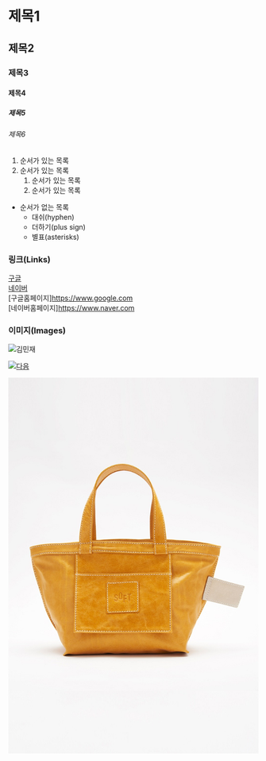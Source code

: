 # 제목1

## 제목2

### 제목3

#### 제목4

##### 제목5

###### 제목6

1. 순서가 있는 목록
2. 순서가 있는 목록
   1. 순서가 있는 목록
   2. 순서가 있는 목록

- 순서가 없는 목록
  - 대쉬(hyphen)
  * 더하기(plus sign)
  - 별표(asterisks)

### 링크(Links)

[구글](https://www.google.com)  
[네이버](https://www.naver.com)  
[구글홈페이지]<https://www.google.com>  
[네이버홈페이지]<https://www.naver.com>

### 이미지(Images)

![김민재](https://search.pstatic.net/common?type=b&size=216&quality=100&direct=true&src=http%3A%2F%2Fsstatic.naver.net%2Fpeople%2F1%2F202206281819545621.png)

[![다음](https://t1.daumcdn.net/daumtop_chanel/op/20200723055344399.png)](https://www.daum.net)

![가방](./asset/bag.jpg)
